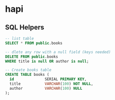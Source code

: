 # hapi

## SQL Helpers

```SQL
-- list table
SELECT * FROM public.books
```

```SQL
-- dlete any row with a null field (keys needed)
DELETE FROM public.books
WHERE title is null OR author is null;
```

```SQL
-- Create books table
CREATE TABLE books (
  id              SERIAL PRIMARY KEY,
  title           VARCHAR(100) NOT NULL,
  author		  VARCHAR(100) NULL
);

```
